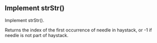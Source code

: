 Implement strStr() 
---


Implement strStr().


Returns the index of the first occurrence of needle in haystack, or -1 if needle is not part of haystack.


